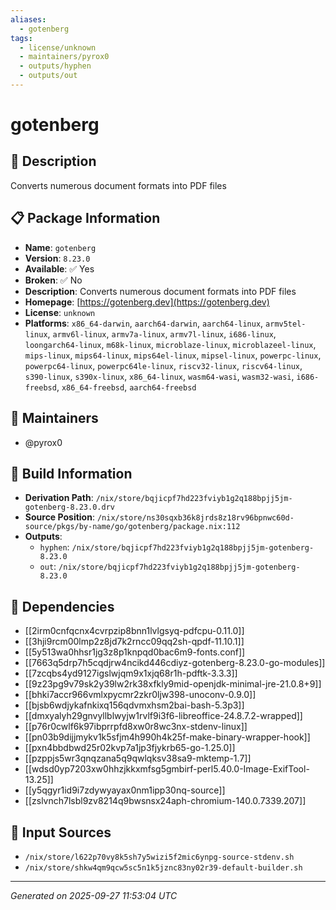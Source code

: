 ```yaml
---
aliases:
  - gotenberg
tags:
  - license/unknown
  - maintainers/pyrox0
  - outputs/hyphen
  - outputs/out
---
```


# gotenberg

## 📝 Description

Converts numerous document formats into PDF files

## 📋 Package Information

- **Name**: `gotenberg`
- **Version**: `8.23.0`
- **Available**: ✅ Yes
- **Broken**: ✅ No
- **Description**: Converts numerous document formats into PDF files
- **Homepage**: [https://gotenberg.dev](https://gotenberg.dev)
- **License**: `unknown`
- **Platforms**: `x86_64-darwin`, `aarch64-darwin`, `aarch64-linux`, `armv5tel-linux`, `armv6l-linux`, `armv7a-linux`, `armv7l-linux`, `i686-linux`, `loongarch64-linux`, `m68k-linux`, `microblaze-linux`, `microblazeel-linux`, `mips-linux`, `mips64-linux`, `mips64el-linux`, `mipsel-linux`, `powerpc-linux`, `powerpc64-linux`, `powerpc64le-linux`, `riscv32-linux`, `riscv64-linux`, `s390-linux`, `s390x-linux`, `x86_64-linux`, `wasm64-wasi`, `wasm32-wasi`, `i686-freebsd`, `x86_64-freebsd`, `aarch64-freebsd`
## 👥 Maintainers

- @pyrox0


## 🔧 Build Information

- **Derivation Path**: `/nix/store/bqjicpf7hd223fviyb1g2q188bpjj5jm-gotenberg-8.23.0.drv`
- **Source Position**: `/nix/store/ns30sqxb36k8jrds8z18rv96bpnwc60d-source/pkgs/by-name/go/gotenberg/package.nix:112`
- **Outputs**:
  - `hyphen`:  `/nix/store/bqjicpf7hd223fviyb1g2q188bpjj5jm-gotenberg-8.23.0`
  - `out`:  `/nix/store/bqjicpf7hd223fviyb1g2q188bpjj5jm-gotenberg-8.23.0`

## 🔗 Dependencies

- [[2irm0cnfqcnx4cvrpzip8bnn1lvlgsyq-pdfcpu-0.11.0]]
- [[3hji9rcm00lmp2z8jd7k2rncc09qq2sh-qpdf-11.10.1]]
- [[5y513wa0hhsr1jg3z8p1knpqd0bac6m9-fonts.conf]]
- [[7663q5drp7h5cqdjrw4ncikd446cdiyz-gotenberg-8.23.0-go-modules]]
- [[7zcqbs4yd9127igslwjqm9x1xjq68r1h-pdftk-3.3.3]]
- [[9z23pg9v79sk2y39lw2rk38xfkly9mid-openjdk-minimal-jre-21.0.8+9]]
- [[bhki7accr966vmlxpycmr2zkr0ljw398-unoconv-0.9.0]]
- [[bjsb6wdjykafnkixq156qdvmxhsm2bai-bash-5.3p3]]
- [[dmxyalyh29gnvyllblwyjw1rvlf9i3f6-libreoffice-24.8.7.2-wrapped]]
- [[p76r0cwlf6k97ibprrpfd8xw0r8wc3nx-stdenv-linux]]
- [[pn03b9dijjmykv1k5sfjm4h990h4k25f-make-binary-wrapper-hook]]
- [[pxn4bbdbwd25r02kvp7a1jp3fjykrb65-go-1.25.0]]
- [[pzppjs5wr3qnqzana5q9qwlqksv38sa9-mktemp-1.7]]
- [[wdsd0yp7203xw0hhzjkkxmfsg5gmbirf-perl5.40.0-Image-ExifTool-13.25]]
- [[y5qgyr1id9i7zdywyayax0nm1ipp30nq-source]]
- [[zslvnch7lsbl9zv8214q9bwsnsx24aph-chromium-140.0.7339.207]]

## 📁 Input Sources

- `/nix/store/l622p70vy8k5sh7y5wizi5f2mic6ynpg-source-stdenv.sh`
- `/nix/store/shkw4qm9qcw5sc5n1k5jznc83ny02r39-default-builder.sh`

---
*Generated on 2025-09-27 11:53:04 UTC*
